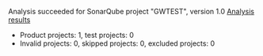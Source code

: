 Analysis succeeded for SonarQube project "GWTEST", version 1.0 [Analysis results](https://sonarqube.com/dashboard/index/GWTEST)
- Product projects: 1, test projects: 0
- Invalid projects: 0, skipped projects: 0, excluded projects: 0
